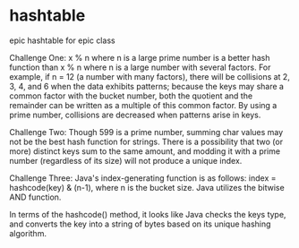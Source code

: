 # hashtable
epic hashtable for epic class

Challenge One:
x % n where n is a large prime number is a better hash function than x % n where n is a large number with several factors. For example, if n = 12 (a number with many factors), there will be collisions at 2, 3, 4, and 6 when the data exhibits patterns; because the keys may share a common factor with the bucket number, both the quotient and the remainder can be written as a multiple of this common factor. By using a prime number, collisions are decreased when patterns arise in keys.

Challenge Two:
Though 599 is a prime number, summing char values may not be the best hash function for strings. There is a possibility that two (or more) distinct keys sum to the same amount, and modding it with a prime number (regardless of its size) will not produce a unique index.

Challenge Three:
Java's index-generating function is as follows: index = hashcode(key) & (n-1), where n is the bucket size. Java utilizes the bitwise AND function.

In terms of the hashcode() method, it looks like Java checks the keys type, and converts the key into a string of bytes based on its unique hashing algorithm.
